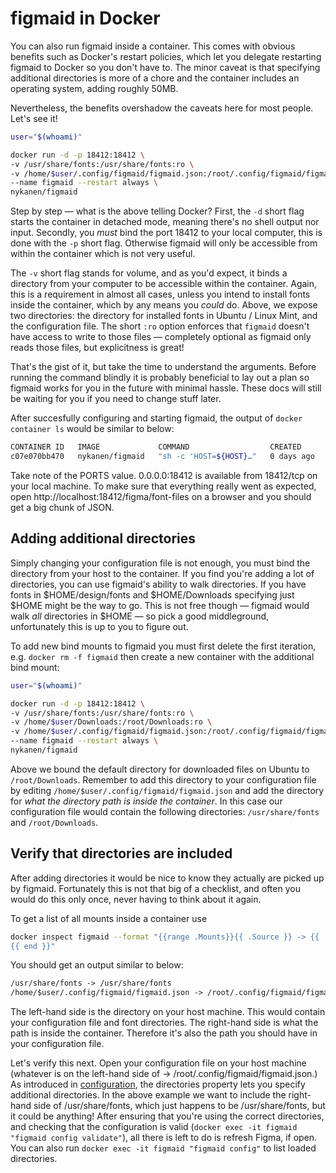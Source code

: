 # figmaid in Docker

You can also run figmaid inside a container. This comes with obvious benefits such as Docker's restart policies, which let you delegate restarting figmaid to Docker so you don't have to. The minor caveat is that specifying additional directories is more of a chore and the container includes an operating system, adding roughly 50MB.

Nevertheless, the benefits overshadow the caveats here for most people. Let's see it! 

```sh
user="$(whoami)"

docker run -d -p 18412:18412 \
-v /usr/share/fonts:/usr/share/fonts:ro \
-v /home/$user/.config/figmaid/figmaid.json:/root/.config/figmaid/figmaid.json \
--name figmaid --restart always \
nykanen/figmaid
```

Step by step — what is the above telling Docker? First, the `-d` short flag starts the container in detached mode, meaning there's no shell output nor input. Secondly, you *must* bind the port 18412 to your local computer, this is done with the `-p` short flag. Otherwise figmaid will only be accessible from within the container which is not very useful.

The `-v` short flag stands for volume, and as you'd expect, it binds a directory from your computer to be accessible within the container. Again, this is a requirement in almost all cases, unless you intend to install fonts inside the container, which by any means you _could_ do. Above, we expose two directories: the directory for installed fonts in Ubuntu / Linux Mint, and the configuration file. The short `:ro` option enforces that `figmaid` doesn't have access to write to those files — completely optional as figmaid only reads those files, but explicitness is great!  

That's the gist of it, but take the time to understand the arguments. Before running the command blindly it is probably beneficial to lay out a plan so figmaid works for you in the future with minimal hassle. These docs will still be waiting for you if you need to change stuff later.

After succesfully configuring and starting figmaid, the output of `docker container ls` would be similar to below:

```sh
CONTAINER ID   IMAGE             COMMAND                  CREATED      STATUS       PORTS
c07e070bb470   nykanen/figmaid   "sh -c 'HOST=${HOST}…"   0 days ago   Up 0 hours   0.0.0.0:18412->18412/tcp, :::18412->18412/tcp
```

Take note of the PORTS value. 0.0.0.0:18412 is available from 18412/tcp on your local machine. To make sure that everything really went as expected, open http://localhost:18412/figma/font-files on a browser and you should get a big chunk of JSON.

## Adding additional directories

Simply changing your configuration file is not enough, you must bind the directory from your host to the container. If you find you're adding a lot of directories, you can use figmaid's ability to walk directories. If you have fonts in $HOME/design/fonts and $HOME/Downloads specifying just $HOME might be the way to go. This is not free though — figmaid would walk _all_ directories in $HOME — so pick a good middleground, unfortunately this is up to you to figure out. 

To add new bind mounts to figmaid you must first delete the first iteration, e.g. `docker rm -f figmaid` then create a new container with the additional bind mount:

```sh
user="$(whoami)"

docker run -d -p 18412:18412 \
-v /usr/share/fonts:/usr/share/fonts:ro \
-v /home/$user/Downloads:/root/Downloads:ro \
-v /home/$user/.config/figmaid/figmaid.json:/root/.config/figmaid/figmaid.json:rw \
--name figmaid --restart always \
nykanen/figmaid
```

Above we bound the default directory for downloaded files on Ubuntu to `/root/Downloads`. Remember to add this directory to your configuration file by editing `/home/$user/.config/figmaid/figmaid.json` and add the directory for *what the directory path is inside the container*. In this case our configuration file would contain the following directories: `/usr/share/fonts` and `/root/Downloads`.

## Verify that directories are included

After adding directories it would be nice to know they actually are picked up by figmaid. Fortunately this is not that big of a checklist, and often you would do this only once, never having to think about it again.

To get a list of all mounts inside a container use

```sh
docker inspect figmaid --format "{{range .Mounts}}{{ .Source }} -> {{ .Destination }}
{{ end }}"
```

You should get an output similar to below:

```txt
/usr/share/fonts -> /usr/share/fonts
/home/$user/.config/figmaid/figmaid.json -> /root/.config/figmaid/figmaid.json
```

The left-hand side is the directory on your host machine. This would contain your configuration file and font directories. The right-hand side is what the path is inside the container. Therefore it's also the path you should have in your configuration file.

Let's verify this next. Open your configuration file on your host machine (whatever is on the left-hand side of -> /root/.config/figmaid/figmaid.json.) As introduced in [configuration](../configuration.md), the directories property lets you specify additional directories. In the above example we want to include the right-hand side of /usr/share/fonts, which just happens to be /usr/share/fonts, but it could be anything! After ensuring that you're using the correct directories, and checking that the configuration is valid (`docker exec -it figmaid "figmaid config validate"`), all there is left to do is refresh Figma, if open. You can also run `docker exec -it figmaid "figmaid config"` to list loaded directories. 
